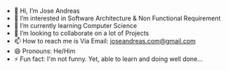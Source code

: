 - 👋 Hi, I’m Jose Andreas
- 👀 I’m interested in Software Architecture & Non Functional Requirement
- 🌱 I’m currently learning Computer Science
- 💞️ I’m looking to collaborate on a lot of Projects
- 📫 How to reach me is Via Email: joseandreas.com@gmail.com
- 😄 Pronouns: He/Him
- ⚡ Fun fact: I'm not funny. Yet, able to learn and doing well done...

<!---
JoshAndreas/JoshAndreas is a ✨ special ✨ repository because its `README.md` (this file) appears on your GitHub profile.
You can click the Preview link to take a look at your changes.
--->
